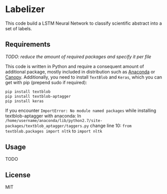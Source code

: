# Labelizer

This code build a LSTM Neural Network to classify scientific abstract into a set of labels.

## Requirements

*TODO: reduce the amount of required packages and specify it per file*

This code is written in Python and require a consequent amount of additional package, mostly included in distribution such as [Anaconda](http://continuum.io/downloads) or [Canopy](https://www.enthought.com/products/canopy/).
Additionally, you need to install `TextBlob` and `Keras`, which you can get with pip (prepend sudo if required):
```bash
pip install textblob
pip install textblob-aptagger
pip install keras
```
 
If you encounter `ImportError: No module named packages` while installing textblob-aptagger with anaconda:
In `/home/username/anaconda/lib/python2.7/site-packages/textblob_aptagger/taggers.py` change line 10:
`from textblob.packages import nltk`
to
`import nltk`

## Usage

TODO

## License

MIT
